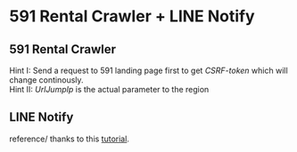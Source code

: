 # 591 Rental Crawler + LINE Notify

## 591 Rental Crawler
Hint I: Send a request to 591 landing page first to get *CSRF-token* which will change continously.  
Hint II: *UrlJumpIp* is the actual parameter to the region

## LINE Notify
reference/ thanks to this [tutorial](https://www.learncodewithmike.com/2020/06/python-line-notify.html).

